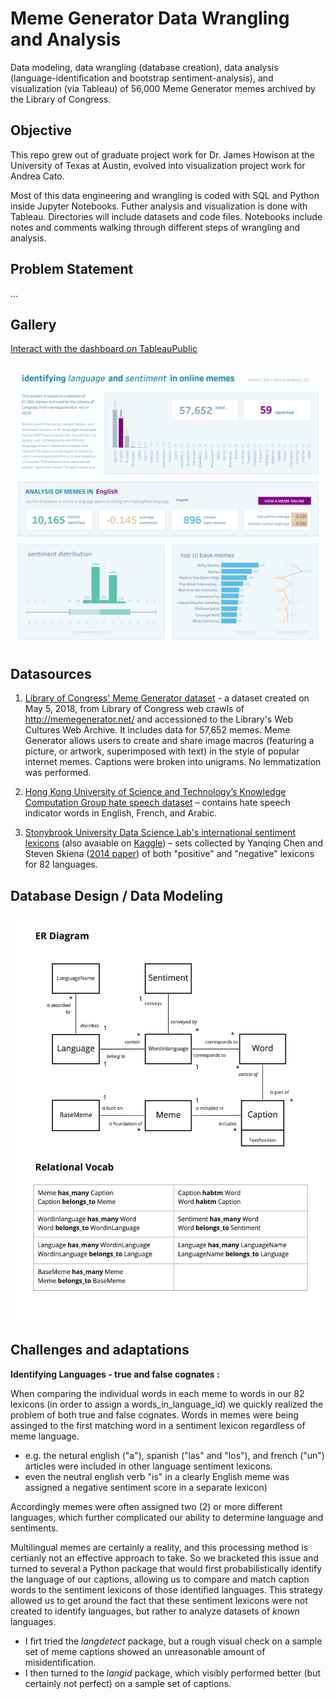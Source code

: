 # Meme Generator Data Wrangling and Analysis
Data modeling, data wrangling (database creation), data analysis (language-identification and bootstrap sentiment-analysis), and visualization (via Tableau) of 56,000 Meme Generator memes archived by the Library of Congress. 

## Objective

This repo grew out of graduate project work for Dr. James Howison at the University of Texas at Austin, evolved into visualization project work for Andrea Cato.

Most of this data engineering and wrangling is coded with SQL and Python inside Jupyter Notebooks.  Futher analysis and visualization is done with Tableau. Directories will include datasets and code files. Notebooks include notes and comments walking through different steps of wrangling and analysis.

## Problem Statement

...

## Gallery

[Interact with the dashboard on TableauPublic](https://public.tableau.com/views/MemeGeneratorLanguageandSentiment/FinalDraftDashboard2?:language=en-US&:display_count=n&:origin=viz_share_link)

![Meme sentiment and language visualization with Tableau](assets/meme_dash.png)

## Datasources

1. [Library of Congress' Meme Generator dataset](https://www.loc.gov/item/2018655320/) - a dataset created on May 5, 2018, from Library of Congress web crawls of http://memegenerator.net/ and accessioned to the Library's Web Cultures Web Archive. It includes data for 57,652 memes. Meme Generator allows users to create and share image macros (featuring a picture, or artwork, superimposed with text) in the style of popular internet memes. Captions were broken into unigrams. No lemmatization was performed.

2. [Hong Kong University of Science and Technology’s Knowledge Computation Group hate speech dataset](https://github.com/HKUST-KnowComp/MLMA_hate_speech) – contains hate speech indicator words in English, French, and Arabic.

3. [Stonybrook University Data Science Lab's international sentiment lexicons](https://sites.google.com/site/datascienceslab/projects/multilingualsentiment) (also avaiable on [Kaggle](https://www.kaggle.com/rtatman/sentiment-lexicons-for-81-languages)) – sets collected by Yanqing Chen and Steven Skiena ([2014 paper](https://www.semanticscholar.org/paper/Building-Sentiment-Lexicons-for-All-Major-Languages-Chen-Skiena/c5e3b065e352a93d8754b86baaf8ec20bf81a5c3)) of both "positive" and "negative" lexicons for 82 languages.

## Database Design / Data Modeling

![Entity relationshiip diagram](assets/meme_erd.jpeg)

## Challenges and adaptations

**Identifying Languages - true and false cognates :**

When comparing the individual words in each meme to words in our 82 lexicons (in order to assign a words_in_language_id) we quickly realized the problem of both true and false cognates. Words in memes were being assinged to the first matching word in a sentiment lexicon regardless of meme language. 
- e.g. the netural english ("a"), spanish ("las" and "los"), and french ("un") articles were included in other language sentiment lexicons.
- even the neutral english verb "is" in a clearly English meme was assigned a negative sentiment score in a separate  lexicon) 

Accordingly memes were often assigned two (2) or more different languages, which further complicated our ability to determine language and sentiments. 

Multilingual memes are certainly a reality, and this processing method is certianly not an effective approach to take. So we bracketed this issue and turned to several a Python package that would first probabilistically identify the language of our captions, allowing us to compare and match caption words to the sentiment lexicons of those identified languages. This strategy  allowed us to get around the fact that these sentiment lexicons were not created to  identify languages, but rather to analyze datasets of *known* languages.
- I firt tried the *langdetect* package, but a rough visual check on a sample set of meme captions showed an unreasonable amount of misidentification.
- I then turned to the *langid* package, which visibly performed better (but certainly not perfect) on a sample set of captions. 








